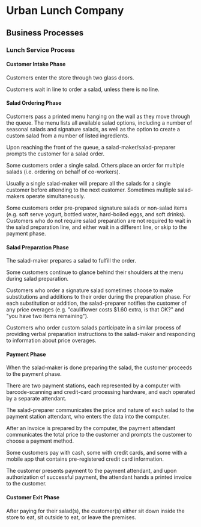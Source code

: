 # Urban Lunch Company

## Business Processes

### Lunch Service Process

#### Customer Intake Phase

Customers enter the store through two glass doors.

Customers wait in line to order a salad, unless there is no line.

#### Salad Ordering Phase

Customers pass a printed menu hanging on the wall as they move through the queue.
  The menu lists all available salad options, including a number of seasonal salads and signature salads, as well as the option to create a custom salad from a number of listed ingredients.

Upon reaching the front of the queue, a salad-maker/salad-preparer prompts the customer for a salad order.

Some customers order a single salad. Others place an order for multiple salads (i.e. ordering on behalf of co-workers).

Usually a single salad-maker will prepare all the salads for a single customer before attending to the next customer. Sometimes multiple salad-makers operate simultaneously.

Some customers order pre-prepared signature salads or non-salad items (e.g. soft serve yogurt, bottled water, hard-boiled eggs, and soft drinks). Customers who do not require salad preparation are not required to wait in the salad preparation line, and either wait in a different line, or skip to the payment phase.

#### Salad Preparation Phase

The salad-maker prepares a salad to fulfill the order.

Some customers continue to glance behind their shoulders at the menu during salad preparation.

Customers who order a signature salad sometimes choose to make substitutions and additions to their order during the preparation phase. For each substitution or addition, the salad-preparer notifies the customer of any price overages (e.g. "cauliflower costs $1.60 extra, is that OK?" and "you have two items remaining").

Customers who order custom salads participate in a similar process of
 providing verbal preparation instructions to the salad-maker
 and responding to information about price overages.

#### Payment Phase

When the salad-maker is done preparing the salad, the customer proceeds to the payment phase.

There are two payment stations,
 each represented by a computer with barcode-scanning and credit-card processing hardware,
 and each operated by a separate attendant.

The salad-preparer communicates the price and nature of each salad to the payment station attendant, who enters the data into the computer.

After an invoice is prepared by the computer, the payment attendant communicates the total price to the customer and prompts the customer to choose a payment method.

Some customers pay with cash, some with credit cards, and some with a mobile app that contains pre-registered credit card information.

The customer presents payment to the payment attendant, and upon authorization of successful payment, the attendant hands a printed invoice to the customer.

#### Customer Exit Phase

After paying for their salad(s), the customer(s) either
 sit down inside the store to eat,
 sit outside to eat,
 or leave the premises.

